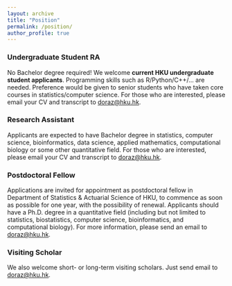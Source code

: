 ```yaml
---
layout: archive
title: "Position"
permalink: /position/
author_profile: true
---
```




### Undergraduate Student RA
No Bachelor degree required! We welcome **current HKU  undergraduate student applicants**. 
Programming skills such as R/Python/C++/...  are needed.   Preference would be given to senior students  who have taken core courses in statistics/computer science. For those who are interested, please email your CV and transcript to  <doraz@hku.hk>.  



### Research  Assistant
Applicants are expected to have Bachelor degree   in statistics, computer science, bioinformatics, data science, applied mathematics, computational biology or some other quantitative field.  For those who are interested, please email your CV and transcript to  <doraz@hku.hk>. 





### Postdoctoral Fellow

Applications are invited for appointment as postdoctoral fellow in Department of Statistics & Actuarial Science of HKU,  to commence as soon as possible for one year, with the possibility of renewal. 
Applicants should have a Ph.D.  degree   in a quantitative field (including but not limited to statistics, biostatistics, computer science, bioinformatics, and computational biology). 
For more information,  please send an email to <doraz@hku.hk>. 


 

### Visiting Scholar
We also welcome short- or long-term visiting scholars. Just send email to <doraz@hku.hk>. 


